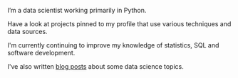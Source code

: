 I’m a data scientist working primarily in Python.

Have a look at projects pinned to my profile that use various techniques and data sources.

I'm currently continuing to improve my knowledge of statistics, SQL and software development.

I've also written [blog posts](https://bronwencc.github.io) about some data science topics.
